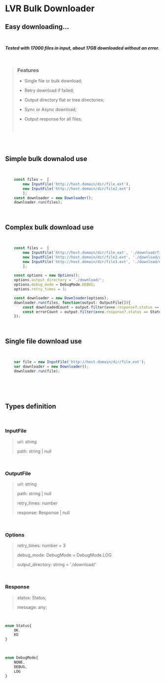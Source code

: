 # LVR Bulk Downloader

## Easy downloading...

<br>

***Tested with 17000 files in input, about 17GB downloaded without an error.***

<br>

> ### Features
>
> - Single file or bulk download;
>
> - Retry download if failed;
>
> - Output directory flat or tree directories;
>
> - Sync or Async download;
>
> - Output response for all files;
> <br>
<br>

<br>

## Simple bulk downalod use

<br>

```typescript
    const files =  [ 
        new InputFile('http://host.domain/dir/file.ext'), 
        new InputFile('http://host.domain/dir/file2.ext')
        ];
    const downloader = new Downloader();
    downloader.run(files);
```

<br>

## Complex bulk download use

<br>

```typescript
    const files =  [ 
        new InputFile('http://host.domain/dir/file.ext', './download/file.ext'), 
        new InputFile('http://host.domain/dir/file2.ext', './download/dir/file2.ext'), 
        new InputFile('http://host.domain/dir/file3.ext', './download/dir/file3.ext')
        ];
    
    const options = new Options();
    options.output_directory = './download/';
    options.debug_mode = DebugMode.DEBUG;
    options.retry_times = 3;

    const downloader = new Downloader(options);
    downloader.run(files, function(output: OutputFile[]){
        const downloadedCount = output.filter(x=>x.response?.status == Status.OK).length;
        const errorCount = output.filter(x=>x.response?.status == Status.KO).length;
    });
```

<br>

## Single file download use

<br>

```typescript
    var file = new InputFile('http://host.domain/dir/file.ext');
    var downloader = new Downloader();
    downloader.run(file);
```

<br>
<br>
<br>

## Types definition

<br>

### InputFile

> url: string
>
> path: string | null
>

<br>

### OutputFile

> url: string
>
> path: string | null
>
> retry_times: number
>
> response: Response | null
>

<br>

### Options

> retry_times: number = 3
>
> debug_mode: DebugMode = DebugMode.LOG
>
> output_directory: string = './download/'
>

<br>


### Response

> status: Status;
>
> message: any;
>

<br>

```typescript
enum Status{
    OK,
    KO
}
```


<br>

```typescript
enum DebugMode{
    NONE,
    DEBUG,
    LOG
}
```
